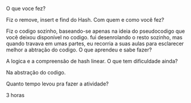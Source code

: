 ﻿O que voce fez?

Fiz o remove, insert e find do Hash.
Com quem e como você fez?

Fiz o codigo sozinho, baseando-se apenas na ideia do pseudocodigo que você deixou disponível no codigo. fui desenrolando o resto sozinho, mas quando travava em umas partes, eu recorria a suas aulas para esclarecer melhor a abtração do codigo.
O que aprendeu e sabe fazer?

  A logica e a compreensão de hash linear.
O que tem dificuldade ainda?

Na abstração do codigo.

Quanto tempo levou pra fazer a atividade?

3 horas
